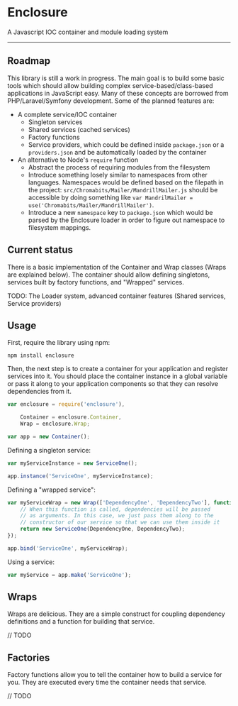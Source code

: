 # Enclosure

A Javascript IOC container and module loading system

---

## Roadmap

This library is still a work in progress. The main goal is to build some basic tools which should allow building complex service-based/class-based applications in JavaScript easy. Many of these concepts are borrowed from PHP/Laravel/Symfony development. Some of the planned features are:

- A complete service/IOC container
	- Singleton services
	- Shared services (cached services)
	- Factory functions
	- Service providers, which could be defined inside `package.json` or a `providers.json` and be automatically loaded by the container
- An alternative to Node's `require` function
	- Abstract the process of requiring modules from the filesystem
	- Introduce something losely similar to namespaces from other languages. Namespaces would be defined based on the filepath in the project: `src/Chromabits/Mailer/MandrillMailer.js` should be accessible by doing something like `var MandrilMailer = use('Chromabits/Mailer/MandrillMailer')`.
	- Introduce a new `namespace` key to `package.json` which would be parsed by the Enclosure loader in order to figure out namespace to filesystem mappings.

## Current status

There is a basic implementation of the Container and Wrap classes (Wraps are explained below). The container should allow defining singletons, services built by factory functions, and "Wrapped" services.

TODO: The Loader system, advanced container features (Shared services, Service providers)

## Usage

First, require the library using npm:

```
npm install enclosure
```

Then, the next step is to create a container for your application and register services into it. You should place the container instance in a global variable or pass it along to your application components so that they can resolve dependencies from it.

```js
var enclosure = require('enclosure'),

	Container = enclosure.Container,
	Wrap = enclosure.Wrap;

var app = new Container();
```

Defining a singleton service:

```js
var myServiceInstance = new ServiceOne();

app.instance('ServiceOne', myServiceInstance);
```

Defining a "wrapped service":

```js
var myServiceWrap = new Wrap(['DependencyOne', 'DependencyTwo'], function (DependencyOne, DependencyTwo) {
	// When this function is called, dependencies will be passed
	// as arguments. In this case, we just pass them along to the
	// constructor of our service so that we can use them inside it
	return new ServiceOne(DependencyOne, DependencyTwo);
});

app.bind('ServiceOne', myServiceWrap);
```

Using a service:

```js
var myService = app.make('ServiceOne');
```

## Wraps

Wraps are delicious. They are a simple construct for coupling dependency definitions and a function for building that service.

// TODO

## Factories

Factory functions allow you to tell the container how to build a service for you. They are executed every time the container needs that service.

// TODO
